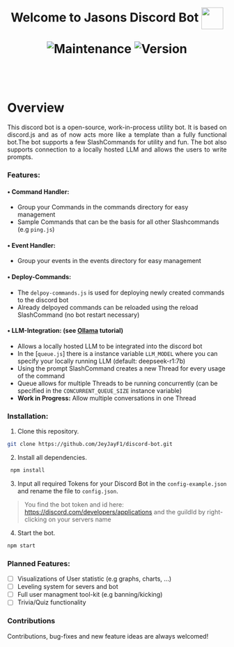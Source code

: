 <h1 align="center">Welcome to Jasons Discord Bot
<img src="https://img.icons8.com/?size=100&id=30998&format=png&color=000000" alt="" width="50" height="50" align="center">

<a href="https://github.com/NamVr/DiscordBot-Template/graphs/commit-activity" target="_blank"></a>
<img alt="Maintenance" src="https://img.shields.io/badge/Maintained%3F-yes-green.svg" />
<img alt="Version" src="https://img.shields.io/badge/version-v0.1-blue.svg?cacheSeconds=2592000" />
</h1>


<br><br>
# Overview

<p style="text-align: justify">
This discord bot is a open-source, work-in-process utility bot. It is based on discord.js and as of now acts more like a template than a fully 
functional bot.The bot supports a few SlashCommands for utility and fun.
The bot also supports connection to a locally hosted LLM and allows the users to write prompts.
</p>

### Features:
#### • Command Handler:
- Group your Commands in the commands directory for easy management
- Sample Commands that can be the basis for all other Slashcommands (e.g `ping.js`)

#### • Event Handler:
- Group your events in the events directory for easy management

#### • Deploy-Commands:
- The `delpoy-commands.js` is used for deploying newly created commands to the discord bot
- Already delpoyed commands can be reloaded using the reload SlashCommand (no bot restart necessary)

#### • LLM-Integration: (see [Ollama](https://github.com/ollama/ollama/tree/main) tutorial)
- Allows a locally hosted LLM to be integrated into the discord bot
- In the [`queue.js`] there is a instance variable `LLM_MODEL` where you can specify your locally running LLM (default: deepseek-r1:7b)
- Using the prompt SlashCommand creates a new Thread for every usage of the command
- Queue allows for multiple Threads to be running concurrently (can be specified in the `CONCURRENT_QUEUE_SIZE` instance variable)
- <b>Work in Progress:</b> Allow multiple conversations in one Thread

### Installation:
1. Clone this repository.
 ```sh
 git clone https://github.com/JeyJayF1/discord-bot.git
 ```
2. Install all dependencies.
```sh
 npm install
 ```
3. Input all required Tokens for your Discord Bot in the `config-example.json` and rename the file to `config.json`.
 > You find the bot token and id here: https://discord.com/developers/applications and the guildId by right-clicking on your servers name
4. Start the bot.
```sh
npm start
```

### Planned Features:
- [ ] Visualizations of User statistic (e.g graphs, charts, ...)
- [ ] Leveling system for severs and bot
- [ ] Full user managment tool-kit (e.g banning/kicking)
- [ ] Trivia/Quiz functionality

### Contributions
Contributions, bug-fixes and new feature ideas are always welcomed!

